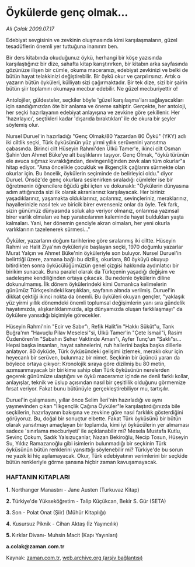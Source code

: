 # Öykülerde genç olmak...

*Ali Çolak 2009.07.17*

<tr><td class="metin" colspan="2" style="padding-top: 20px; padding-left: 5px; padding-right: 10px;">Edebiyat sevgisinin ve zevkinin oluşmasında kimi karşılaşmaların, güzel tesadüflerin önemli yer tuttuğuna inanırım ben.</td></tr><tr><td class="metin" colspan="2" style="padding-top: 20px; padding-left: 5px; padding-right: 10px;"><p>Bir ders kitabında okuduğunuz öykü, herhangi bir köşe yazısında karşılaştığınız bir dize, sahafta kitap karıştırırken, bir kitabın arka sayfasında gözünüze ilişen bir cümle, okuma maceranızı, edebiyat zevkinizi ve belki de bütün hayat telakkinizi değiştirebilir. Bir öykü okur ve çarpılırsınız. Artık o yazarın bütün öyküleri, külliyatı sizi çağırmaktadır. Bir tek dize, sizi bir şairin bütün şiir toplamını okumaya mecbur edebilir. Ne güzel mecburiyettir o!
<p>Antolojiler, güldesteler, seçkiler böyle 'güzel karşılaşma'ları sağlayacakları için sandığımızdan öte bir anlama ve öneme sahiptir. Gerçekte, her antoloji, her seçki hazırlayanın edebiyat anlayışına ve zevkine göre şekillenir. Her 'hazırlayıcı', seçtikleri kadar 'dışarıda bıraktıkları' ile de okura bir şeyler söylemiş olur.
<p>Nursel Duruel'in hazırladığı "Genç Olmak/80 Yazardan 80 Öykü" (YKY) adlı iki ciltlik seçki, Türk öyküsünün yüz yirmi yıllık serüvenini yansıtma çabasında. Birinci cilt Hüseyin Rahmi'den Ülkü Tamer'e, ikinci cilt Osman Şahin'den Ahmet Büke'ye alt başlıklarını taşıyor. Genç Olmak, "öykü türünün ele avuca sığmaz kıvraklığından, devingenliğinden zevk alan tüm okurlar"a hitap ediyor. "Ama öncelikle çocukluk ve ilkgençlik çağlarını sürmekte olan okurlar için. Bu öncelik, öykülerin seçiminde de belirleyici oldu." diyor Duruel. Önsöz'de genç okurlara seslenirken sıraladığı cümleler ise bir öğretmenin öğrencilere öğüdü gibi içten ve dokunaklı: "Öykülerin dünyasına adım attığınızda sizi ilk olarak akranlarınız karşılayacak. Her biriniz yaşadıklarınız, yaşamakta olduklarınız, acılarınız, sevinçleriniz, meraklarınız, hayallerinizle nasıl tek ve biricik birer evrenseniz onlar da öyle. Tek fark, sizin günümüz dünyasında soluk alıp veriyor olmanız, onlarınsa yazınsal birer varlık olmaları ve hep yaratıcılarının kaleminde hayat buldukları yaşta kalmaları. Yani, her dönemin genciyle akran olmaları, her yeni okurla varlıklarının tazelenerek sürmesi..."
<p>Öyküler, yazarların doğum tarihlerine göre sıralanmış iki ciltte. Hüseyin Rahmi ve Halit Ziya'nın öyküleriyle başlayan seçki, 1970 doğumlu yazarlar Murat Yalçın ve Ahmet Büke'nin öyküleriyle son buluyor. Nursel Duruel'in belirttiği üzere, zamana bağlı bu diziliş, okurlara, 80 öyküyü okuyup bitirdikten sonra öykücülüğümüzün genel çizgisi hakkında aydınlatıcı bir birikim sunacak. Buna paralel olarak da Türkçenin yaşadığı değişim ve sadeleşme kendiliğinden ortaya çıkacak. Bu nedenle öykülerin diline dokunulmamış. İlk dönem öykülerindeki kimi Osmanlıca kelimelerin günümüz Türkçesindeki karşılıkları, sayfanın altında verilmiş. Duruel'in dikkat çektiği ikinci nokta da önemli. Bu öyküleri okuyan gençler, "yaklaşık yüz yirmi yıllık dönemdeki önemli toplumsal değişimlerin yanı sıra gündelik hayatımızda, alışkanlıklarımızda, algı dünyamızda oluşan farklılaşmayı" da öykülere yansıdığı biçimiyle görecekler.
<p>Hüseyin Rahmi'nin "Ecir ve Sabır"ı, Refik Halit'in "Hakkı Sükût"u, Tarık Buğra'nın "Havuçlu Pilav Meselesi"si, Ülkü Tamer'in "Çete İsmail"i, Rasim Özdenören'in "Sabahın Seher Vaktinde Aman"ı, Ayfer Tunç'un "Saklı"sı... Hepsi başka insanları, hayat sahnelerini, ruh hallerini başka başka dillerle anlatıyor. 80 öyküde, Türk öyküsündeki gelişimi izlemek, meraklı okur için heyecanlı bir serüven, bulunmaz bir nimet. Seçkinin bir üçüncü yararı da böylece ortaya çıkıyor: Kronolojik sıraya göre dizilmiş bu 80 metin, azımsanmayacak bir birikime sahip olan Türk öyküsünün nerelerden geçerek günümüze ulaştığını ve öykü maceramız içinde ne denli farklı kollar, anlayışlar, teknik ve üslup açısından nasıl bir çeşitlilik olduğunu görmemize fırsat veriyor. Fakat bunu bütünüyle gerçekleştirebiliyor mu, tartışılır.
<p>Duruel'in çalışmasını, yıllar önce Selim İleri'nin hazırladığı ve aynı yayınevinden çıkan "İlkgençlik Çağına Öyküler"le karşılaştırdığınızda bile seçkilerin, hazırlayanın bakışına ve zevkine göre nasıl farklılık gösterdiğini görüyoruz. Bu, doğal bir sonuçtur elbette. Fakat Türk öyküsünü bir bütün olarak yansıtmayı amaçlayan bir toplamda, kimi iyi öykücülerin yer almaması sadece 'sınırlama mecburiyeti' ile açıklanabilir mi? Mesela Mustafa Kutlu, Sevinç Çokum, Sadık Yalsızuçanlar, Nazan Bekiroğlu, Necip Tosun, Hüseyin Su, Yıldız Ramazanoğlu gibi isimlerin bulunmadığı bir seçkinin Türk öyküsünün bütün renklerini yansıttığı söylenebilir mi? Türkiye'de bu sorun ne yazık ki hiç aşılamayacak. Okur, Türk edebiyatının verimlerini bir seçkide bütün renkleriyle görme şansına hiçbir zaman kavuşamayacak.
<p><h3>HAFTANIN KiTAPLARI</h3>
<p><b>1.</b> Northanger Manastırı - Jane Austen (Turkuvaz Kitap)
<p><b>2. </b>Türkiye'de Yükseköğretim - Talip Küçükcan, Bekir S. Gür (SETA)
<p><b>3. </b>Son - Polat Onat (Şiir) (Mühür Kitaplığı)
<p><b>4.</b> Kusursuz Piknik - Cihan Aktaş (İz Yayıncılık)
<p><b>5. </b>Kırklar Divanı- Muhsin Macit (Kapı Yayınları)
<p><b>a.colak@zaman.com.tr</b><br/></p></p></p></p></p></p></p></p></p></p></p></p></p></td></tr>

Kaynak: [zaman.com.tr](http://zaman.com.tr/yazar.do?yazino=870120), [web.archive.org (arşiv bağlantısı)](http://web.archive.org/web/20090904145720/http://www.zaman.com.tr:80/yazar.do?yazino=870120)
